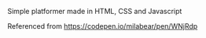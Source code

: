 Simple platformer made in HTML, CSS and Javascript

Referenced from https://codepen.io/milabear/pen/WNjRdp
